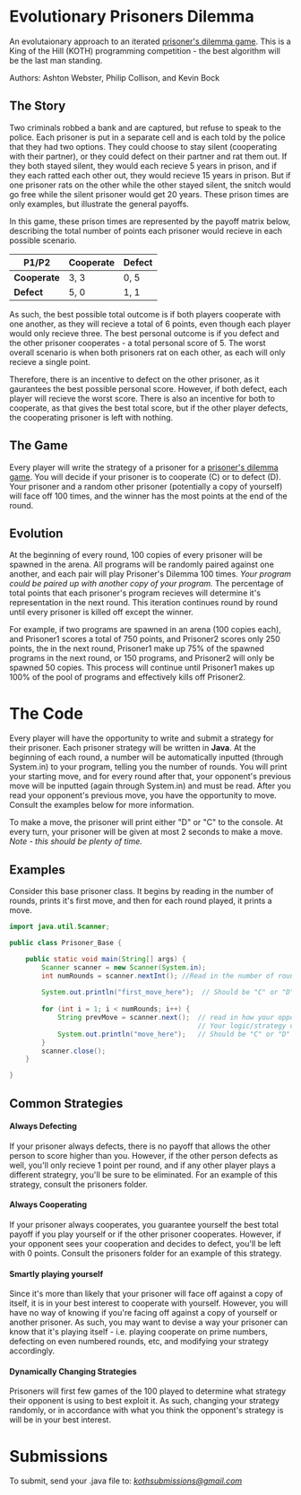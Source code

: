 # Evolutionary Prisoners Dilemma
An evolutaionary approach to an iterated <a href="https://en.wikipedia.org/wiki/Prisoner%27s_dilemma">prisoner's dilemma game</a>.  This is a King of the Hill (KOTH) programming competition - the best algorithm will be the last man standing. 

Authors: Ashton Webster, Philip Collison, and Kevin Bock

## The Story
Two criminals robbed a bank and are captured, but refuse to speak to the police. Each prisoner is put in a separate cell and is each told by the police that they had two options. They could choose to stay silent (cooperating with their partner), or they could defect on their partner and rat them out.  If they both stayed silent, they would each recieve 5 years in prison, and if they each ratted each other out, they would recieve 15 years in prison. But if one prisoner rats on the other while the other stayed silent, the snitch would go free while the silent prisoner would get 20 years.  These prison times are only examples, but illustrate the general payoffs.

In this game, these prison times are represented by the payoff matrix below, describing the total number of points each prisoner would recieve in each possible scenario. 

| P1/P2 | Cooperate | Defect |
| ------ | --------- |------ |
| **Cooperate** | 3, 3 | 0, 5 |
| **Defect** | 5, 0 | 1, 1 |

As such, the best possible total outcome is if both players cooperate with one another, as they will recieve a total of 6 points, even though each player would only recieve three.  The best personal outcome is if you defect and the other prisoner cooperates - a total personal score of 5. The worst overall scenario is when both prisoners rat on each other, as each will only recieve a single point. 

Therefore, there is an incentive to defect on the other prisoner, as it gaurantees the best possible personal score.  However, if both defect, each player will recieve the worst score. There is also an incentive for both to cooperate, as that gives the best total score, but if the other player defects, the cooperating prisoner is left with nothing.  

## The Game
Every player will write the strategy of a prisoner for a <a href="https://en.wikipedia.org/wiki/Prisoner%27s_dilemma">prisoner's dilemma game</a>. You will decide if your prisoner is to cooperate (C) or to defect (D). Your prisoner and a random other prisoner (potentially a copy of yourself) will face off 100 times, and the winner has the most points at the end of the round. 


## Evolution
At the beginning of every round, 100 copies of every prisoner will be spawned in the arena. All programs will be randomly paired against one another, and each pair will play Prisoner's Dilemma 100 times. *Your program could be paired up with another copy of your program.* The percentage of total points that each prisoner's program recieves will determine it's representation in the next round.  This iteration continues round by round until every prisoner is killed off except the winner.

For example, if two programs are spawned in an arena (100 copies each), and Prisoner1 scores a total of 750 points, and Prisoner2 scores only 250 points, the in the next round, Prisoner1 make up 75% of the spawned programs in the next round, or 150 programs, and Prisoner2 will only be spawned 50 copies.  This process will continue until Prisoner1 makes up 100% of the pool of programs and effectively kills off Prisoner2. 

# The Code
Every player will have the opportunity to write and submit a strategy for their prisoner. Each prisoner strategy will be written in **Java**.  At the beginning of each round, a number will be automatically inputted (through System.in) to your program, telling you the number of rounds. You will print your starting move, and for every round after that, your opponent's previous move will be inputted (again through System.in) and must be read.  After you read your opponent's previous move, you have the opportunity to move. Consult the examples below for more information. 

To make a move, the prisoner will print either "D" or "C" to the console.  At every turn, your prisoner will be given at most 2 seconds to make a move. *Note - this should be plenty of time.*

## Examples
Consider this base prisoner class.  It begins by reading in the number of rounds, prints it's first move, and then for each round played, it prints a move. 
````java
import java.util.Scanner;

public class Prisoner_Base {

    public static void main(String[] args) {
        Scanner scanner = new Scanner(System.in);
        int numRounds = scanner.nextInt(); //Read in the number of rounds to be played
        
        System.out.println("first_move_here");  // Should be "C" or "D"
        
        for (int i = 1; i < numRounds; i++) {
            String prevMove = scanner.next();  // read in how your opponent played last round, "C" or "D"
                                               // Your logic/strategy code here
            System.out.println("move_here");   // Should be "C" or "D"
        }
        scanner.close();
    }

}
````

## Common Strategies

#### Always Defecting
If your prisoner always defects, there is no payoff that allows the other person to score higher than you.  However, if the other person defects as well, you'll only recieve 1 point per round, and if any other player plays a different strategry, you'll be sure to be eliminated. For an example of this strategy, consult the prisoners folder. 

#### Always Cooperating
If your prisoner always cooperates, you guarantee yourself the best total payoff if you play yourself or if the other prisoner cooperates.  However, if your opponent sees your cooperation and decides to defect, you'll be left with 0 points.  Consult the prisoners folder for an example of this strategy. 

#### Smartly playing yourself
Since it's more than likely that your prisoner will face off against a copy of itself, it is in your best interest to cooperate with yourself. However, you will have no way of knowing if you're facing off against a copy of yourself or another prisoner. As such, you may want to devise a way your prisoner can know that it's playing itself - i.e. playing cooperate on prime numbers, defecting on even numbered rounds, etc, and modifying your strategy accordingly. 

#### Dynamically Changing Strategies
Prisoners will first few games of the 100 played to determine what strategy their opponent is using to best exploit it. As such, changing your strategy randomly, or in accordance with what you think the opponent's strategy is will be in your best interest.

# Submissions
To submit, send your .java file to: *kothsubmissions@gmail.com*

